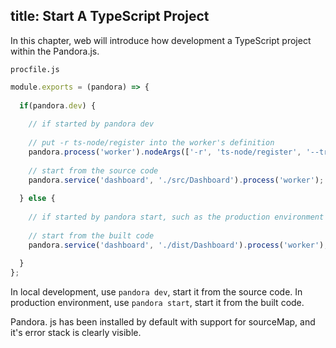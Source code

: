 title: Start A TypeScript Project
---

In this chapter, web will introduce how development a TypeScript project within the Pandora.js.

`procfile.js`

```javascript
module.exports = (pandora) => {
  
  if(pandora.dev) {
    
    // if started by pandora dev
    
    // put -r ts-node/register into the worker's definition
    pandora.process('worker').nodeArgs(['-r', 'ts-node/register', '--trace-warnings']);
    
    // start from the source code
    pandora.service('dashboard', './src/Dashboard').process('worker');
    
  } else {
    
    // if started by pandora start, such as the production environment
    
    // start from the built code
    pandora.service('dashboard', './dist/Dashboard').process('worker');
    
  }
};
```

In local development, use `pandora dev`, start it from the source code.  In production environment, use `pandora start`, start it from the built code.
 
 Pandora. js has been installed by default with support for sourceMap, and it's error stack is clearly visible.
